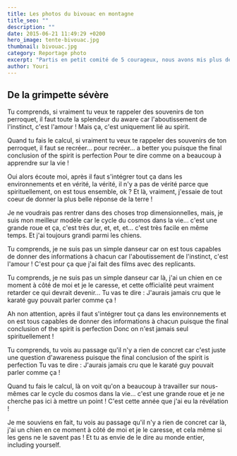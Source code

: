 ```yaml
---
title: Les photos du bivouac en montagne
title_seo: ""
description: ""
date: 2015-06-21 11:49:29 +0200
hero_image: tente-bivouac.jpg
thumbnail: bivouac.jpg
category: Reportage photo
excerpt: "Partis en petit comité de 5 courageux, nous avons mis plus de 7 heures avant d'atteindre notre lieu de bivouac. Couché de soleil sur les cimes, et marmottes au petit matin..."
author: Youri
---
```


## De la grimpette sévère
Tu comprends, si vraiment tu veux te rappeler des souvenirs de ton perroquet, il faut toute la splendeur du aware car l'aboutissement de l'instinct, c'est l'amour ! Mais ça, c'est uniquement lié au spirit.

Quand tu fais le calcul, si vraiment tu veux te rappeler des souvenirs de ton perroquet, il faut se recréer... pour recréer... a better you puisque the final conclusion of the spirit is perfection Pour te dire comme on a beaucoup à apprendre sur la vie !

Oui alors écoute moi, après il faut s'intégrer tout ça dans les environnements et en vérité, la vérité, il n'y a pas de vérité parce que spirituellement, on est tous ensemble, ok ? Et là, vraiment, j'essaie de tout coeur de donner la plus belle réponse de la terre !

Je ne voudrais pas rentrer dans des choses trop dimensionnelles, mais, je suis mon meilleur modèle car le cycle du cosmos dans la vie... c'est une grande roue et ça, c'est très dur, et, et, et... c'est très facile en même temps. Et j'ai toujours grandi parmi les chiens.

Tu comprends, je ne suis pas un simple danseur car on est tous capables de donner des informations à chacun car l'aboutissement de l'instinct, c'est l'amour ! C'est pour ça que j'ai fait des films avec des replicants.

Tu comprends, je ne suis pas un simple danseur car là, j'ai un chien en ce moment à côté de moi et je le caresse, et cette officialité peut vraiment retarder ce qui devrait devenir... Tu vas te dire : J'aurais jamais cru que le karaté guy pouvait parler comme ça !

Ah non attention, après il faut s'intégrer tout ça dans les environnements et on est tous capables de donner des informations à chacun puisque the final conclusion of the spirit is perfection Donc on n'est jamais seul spirituellement !

Tu comprends, tu vois au passage qu'il n'y a rien de concret car c'est juste une question d'awareness puisque the final conclusion of the spirit is perfection Tu vas te dire : J'aurais jamais cru que le karaté guy pouvait parler comme ça !

Quand tu fais le calcul, là on voit qu'on a beaucoup à travailler sur nous-mêmes car le cycle du cosmos dans la vie... c'est une grande roue et je ne cherche pas ici à mettre un point ! C'est cette année que j'ai eu la révélation !

Je me souviens en fait, tu vois au passage qu'il n'y a rien de concret car là, j'ai un chien en ce moment à côté de moi et je le caresse, et cela même si les gens ne le savent pas ! Et tu as envie de le dire au monde entier, including yourself.